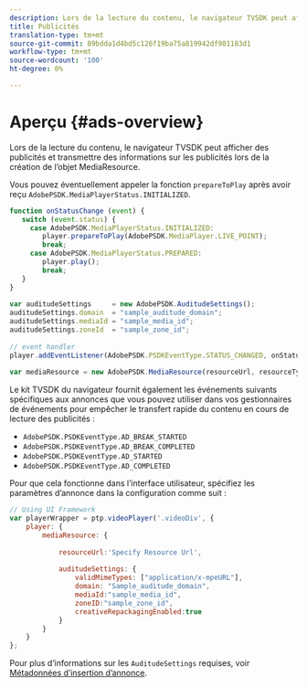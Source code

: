 ```yaml
---
description: Lors de la lecture du contenu, le navigateur TVSDK peut afficher des publicités et transmettre des informations sur les publicités lors de la création de l’objet MediaResource.
title: Publicités
translation-type: tm+mt
source-git-commit: 89bdda1d4bd5c126f19ba75a819942df901183d1
workflow-type: tm+mt
source-wordcount: '100'
ht-degree: 0%

---
```



# Aperçu {#ads-overview}

Lors de la lecture du contenu, le navigateur TVSDK peut afficher des publicités et transmettre des informations sur les publicités lors de la création de l’objet MediaResource.

Vous pouvez éventuellement appeler la fonction `prepareToPlay` après avoir reçu `AdobePSDK.MediaPlayerStatus.INITIALIZED`.

```js
function onStatusChange (event) { 
   switch (event.status) { 
     case AdobePSDK.MediaPlayerStatus.INITIALIZED: 
        player.prepareToPlay(AdobePSDK.MediaPlayer.LIVE_POINT); 
        break; 
     case AdobePSDK.MediaPlayerStatus.PREPARED: 
        player.play(); 
        break; 
   } 
} 
 
var auditudeSettings     = new AdobePSDK.AuditudeSettings(); 
auditudeSettings.domain  = "sample_auditude_domain"; 
auditudeSettings.mediaId = "sample_media_id"; 
auditudeSettings.zoneId  = "sample_zone_id"; 
 
// event handler 
player.addEventListener(AdobePSDK.PSDKEventType.STATUS_CHANGED, onStatusChange); 
 
var mediaResource = new AdobePSDK.MediaResource(resourceUrl, resourceType, auditudeSettings, false);
```

Le kit TVSDK du navigateur fournit également les événements suivants spécifiques aux annonces que vous pouvez utiliser dans vos gestionnaires de événements pour empêcher le transfert rapide du contenu en cours de lecture des publicités :

* `AdobePSDK.PSDKEventType.AD_BREAK_STARTED`
* `AdobePSDK.PSDKEventType.AD_BREAK_COMPLETED`
* `AdobePSDK.PSDKEventType.AD_STARTED`
* `AdobePSDK.PSDKEventType.AD_COMPLETED`

Pour que cela fonctionne dans l’interface utilisateur, spécifiez les paramètres d’annonce dans la configuration comme suit :

```js
// Using UI Framework 
var playerWrapper = ptp.videoPlayer('.videoDiv', { 
    player: { 
        mediaResource: { 
 
            resourceUrl:'Specify Resource Url', 
 
            auditudeSettings: { 
                validMimeTypes: ["application/x-mpeURL"], 
                domain: "Sample_auditude_domain", 
                mediaId:"sample_media_id", 
                zoneID:"sample_zone_id", 
                creativeRepackagingEnabled:true 
            } 
        } 
    } 
}; 
```

Pour plus d’informations sur les `AuditudeSettings` requises, voir [Métadonnées d’insertion d’annonce](../../ad-insertion/ad-insertion-metadata/c-psdk-browser-tvsdk-2.4-ad-insertion-metadata.md).
